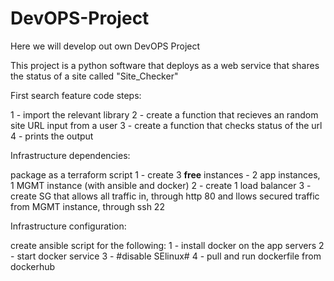 # DevOPS-Project
Here we will develop out own DevOPS Project


This project is a python software that deploys as a web service that shares the status of a site called "Site_Checker"

First search feature code steps:

1 - import the relevant library
2 - create a function that recieves an random site URL input from a user
3 - create a function that checks status of the url
4 - prints the output

Infrastructure dependencies:

package as a terraform script
1 - create 3 **free** instances - 2 app instances, 1 MGMT instance (with ansible and docker)
2 - create 1 load balancer
3 - create SG that allows all traffic in, through http 80
    and llows secured traffic from MGMT instance, through ssh 22


Infrastructure configuration:

create ansible script for the following:
1 - install docker on the app servers
2 - start docker service
3 - #disable SElinux#
4 - pull and run dockerfile from dockerhub



